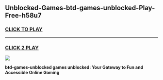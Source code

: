 
## Unblocked-Games-btd-games-unblocked-Play-Free-h58u7
<h3>
<a href="https://premium76.site?title=btd-games-unblocked&ref=18A1">CLICK TO PLAY</a></h3>
<hr>

<h3>
<a href="https://premium76.site?title=btd-games-unblocked&ref=18A1">CLICK 2 PLAY</a>
  
</h3>

<a href="https://premium76.site?title=btd-games-unblocked&ref=18A1"><img src="https://clearcache.store/games.png"></a>


**btd-games-unblocked games unblocked: Your Gateway to Fun and Accessible Online Gaming**
